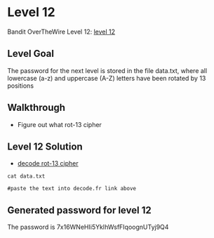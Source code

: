 # Level 12

Bandit OverTheWire Level 12: [level 12](https://overthewire.org/wargames/bandit/bandit12.html)

## **Level Goal**
The password for the next level is stored in the file data.txt, where all lowercase (a-z) and uppercase (A-Z) letters have been rotated by 13 positions

## **Walkthrough**
- Figure out what rot-13 cipher

## **Level 12 Solution**
- [decode rot-13 cipher](https://www.dcode.fr/rot-13-cipher)
``` shell
cat data.txt

#paste the text into decode.fr link above

```

## **Generated password for level 12**
The password is 7x16WNeHIi5YkIhWsfFIqoognUTyj9Q4
